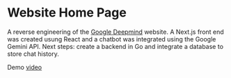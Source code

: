 # Website Home Page

A reverse engineering of the [Google Deepmind](https://deepmind.google/) website. A Next.js front end was created usung React and a chatbot was integrated using the Google Gemini API. Next steps: create a backend in Go and integrate a database to store chat history.

Demo [video](https://youtu.be/fmrNWGYIJAA)
